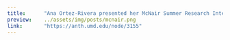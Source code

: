 ```yaml
---
title:      "Ana Ortez-Rivera presented her McNair Summer Research Internship"
preview:    ../assets/img/posts/mcnair.png
link:       "https://anth.umd.edu/node/3155"
---
```

